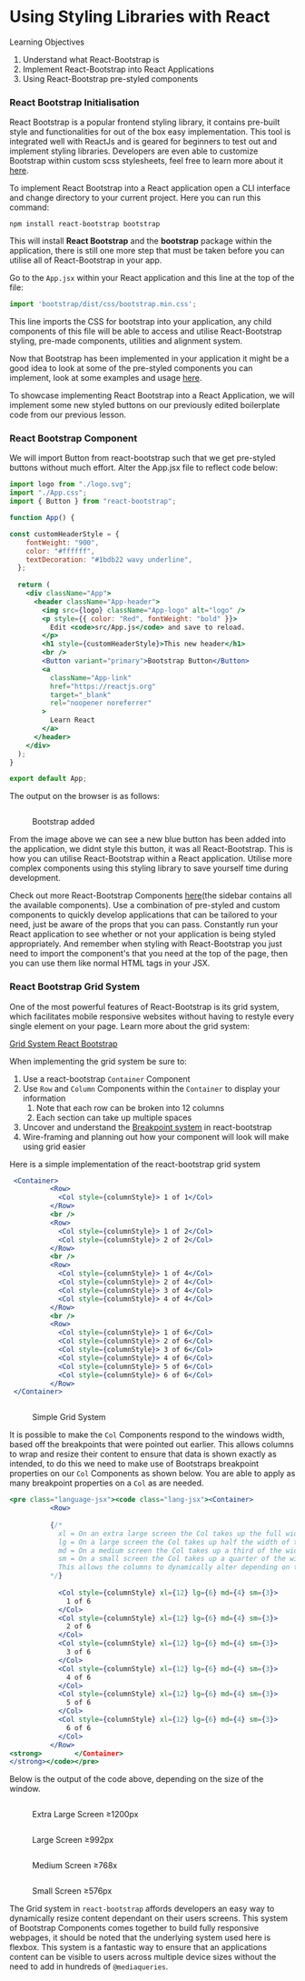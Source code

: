 # Using Styling Libraries with React

Learning Objectives

1. Understand what React-Bootstrap is
2. Implement React-Bootstrap into React Applications
3. Using React-Bootstrap pre-styled components

### React Bootstrap Initialisation

React Bootstrap is a popular frontend styling library, it contains pre-built style and functionalities for out of the box easy implementation. This tool is integrated well with ReactJs and is geared for beginners to test out and implement styling libraries. Developers are even able to customize Bootstrap within custom scss stylesheets, feel free to learn more about it <a href="https://react-bootstrap.github.io/docs/getting-started/introduction" target="_blank">here</a>.

To implement React Bootstrap into a React application open a CLI interface and change directory to your current project. Here you can run this command:

```
npm install react-bootstrap bootstrap
```

This will install **React Bootstrap** and the **bootstrap** package within the application, there is still one more step that must be taken before you can utilise all of React-Bootstrap in your app.

Go to the `App.jsx` within your React application and this line at the top of the file:

```jsx
import 'bootstrap/dist/css/bootstrap.min.css';
```

This line imports the CSS for bootstrap into your application, any child components of this file will be able to access and utilise React-Bootstrap styling, pre-made components, utilities and alignment system.

Now that Bootstrap has been implemented in your application it might be a good idea to look at some of the pre-styled components you can implement, look at some examples and usage <a href="https://react-bootstrap.github.io/docs/components/accordion" target="_blank">here</a>.

To showcase implementing React Bootstrap into a React Application, we will implement some new styled buttons on our previously edited boilerplate code from our previous lesson.

### React Bootstrap Component

We will import Button from react-bootstrap such that we get pre-styled buttons without much effort. Alter the App.jsx file to reflect code below:

```jsx
import logo from "./logo.svg";
import "./App.css";
import { Button } from "react-bootstrap";

function App() {

const customHeaderStyle = {
    fontWeight: "900",
    color: "#ffffff",
    textDecoration: "#1bdb22 wavy underline",
  };
  
  return (
    <div className="App">
      <header className="App-header">
        <img src={logo} className="App-logo" alt="logo" />
        <p style={{ color: "Red", fontWeight: "bold" }}>
          Edit <code>src/App.js</code> and save to reload.
        </p>
        <h1 style={customHeaderStyle}>This new header</h1>
        <br />
        <Button variant="primary">Bootstrap Button</Button>
        <a
          className="App-link"
          href="https://reactjs.org"
          target="_blank"
          rel="noopener noreferrer"
        >
          Learn React
        </a>
      </header>
    </div>
  );
}

export default App;
```

The output on the browser is as follows:

<figure><img src="../assets/blue-button.png" alt=""><figcaption><p>Bootstrap added</p></figcaption></figure>

From the image above we can see a new blue button has been added into the application, we didnt style this button, it was all React-Bootstrap. This is how you can utilise React-Bootstrap within a React application. Utilise more complex components using this styling library to save yourself time during development.

Check out more React-Bootstrap Components <a href="https://react-bootstrap.netlify.app/docs/components/accordion" target="_blank">here</a>(the sidebar contains all the available components). Use a combination of pre-styled and custom components to quickly develop applications that can be tailored to your need, just be aware of the props that you can pass. Constantly run your React application to see whether or not your application is being styled appropriately. And remember when styling with React-Bootstrap you just need to import the component's that you need at the top of the page, then you can use them like normal HTML tags in your JSX.

### React Bootstrap Grid System

One of the most powerful features of React-Bootstrap is its grid system, which facilitates mobile responsive websites without having to restyle every single element on your page. Learn more about the grid system:

<a href="https://react-bootstrap.netlify.app/docs/layout/grid/" target="_blank">Grid System React Bootstrap</a>

When implementing the grid system be sure to:

1. Use a react-bootstrap `Container` Component
2. Use `Row` and `Column` Components within the `Container` to display your information
   1. Note that each row can be broken into 12 columns
   2. Each section can take up multiple spaces
3. Uncover and understand the <a href="https://react-bootstrap.netlify.app/docs/layout/breakpoints" target="_blank">Breakpoint system</a> in react-bootstrap
4. Wire-framing and planning out how your component will look will make using grid easier

Here is a simple implementation of the react-bootstrap grid system

```jsx
 <Container>
          <Row>
            <Col style={columnStyle}> 1 of 1</Col>
          </Row>
          <br />
          <Row>
            <Col style={columnStyle}> 1 of 2</Col>
            <Col style={columnStyle}> 2 of 2</Col>
          </Row>
          <br />
          <Row>
            <Col style={columnStyle}> 1 of 4</Col>
            <Col style={columnStyle}> 2 of 4</Col>
            <Col style={columnStyle}> 3 of 4</Col>
            <Col style={columnStyle}> 4 of 4</Col>
          </Row>
          <br />
          <Row>
            <Col style={columnStyle}> 1 of 6</Col>
            <Col style={columnStyle}> 2 of 6</Col>
            <Col style={columnStyle}> 3 of 6</Col>
            <Col style={columnStyle}> 4 of 6</Col>
            <Col style={columnStyle}> 5 of 6</Col>
            <Col style={columnStyle}> 6 of 6</Col>
          </Row>
 </Container>
```

<figure><img src="../assets/grid-1.png" alt=""><figcaption><p>Simple Grid System</p></figcaption></figure>

It is possible to make the `Col` Components respond to the windows width, based off the breakpoints that were pointed out earlier. This allows columns to wrap and resize their content to ensure that data is shown exactly as intended, to do this we need to make use of Bootstraps breakpoint properties on our `Col` Components as shown below. You are able to apply as many breakpoint properties on a `Col` as are needed.

```jsx
<pre class="language-jsx"><code class="lang-jsx"><Container>
          <Row>
          
          {/* 
            xl = On an extra large screen the Col takes up the full width of the Container
            lg = On a large screen the Col takes up half the width of the Container
            md = On a medium screen the Col takes up a third of the width of the Container
            sm = On a small screen the Col takes up a quarter of the width of the Container
            This allows the columns to dynamically alter depending on the window size that the user is using. 
          */}
            
            <Col style={columnStyle} xl={12} lg={6} md={4} sm={3}>
              1 of 6
            </Col>
            <Col style={columnStyle} xl={12} lg={6} md={4} sm={3}>
              2 of 6
            </Col>
            <Col style={columnStyle} xl={12} lg={6} md={4} sm={3}>
              3 of 6
            </Col>
            <Col style={columnStyle} xl={12} lg={6} md={4} sm={3}>
              4 of 6
            </Col>
            <Col style={columnStyle} xl={12} lg={6} md={4} sm={3}>
              5 of 6
            </Col>
            <Col style={columnStyle} xl={12} lg={6} md={4} sm={3}>
              6 of 6
            </Col>
          </Row>
<strong>        </Container>
</strong></code></pre>
```

Below is the output of the code above, depending on the size of the window.

<figure><img src="../assets/xl-screen.png" alt=""><figcaption><p>Extra Large Screen ≥1200px</p></figcaption></figure>

<figure><img src="../assets/lg-screen.png" alt=""><figcaption><p>Large Screen ≥992px</p></figcaption></figure>

<figure><img src="../assets/md-screen.png" alt=""><figcaption><p>Medium Screen ≥768x</p></figcaption></figure>

<figure><img src="../assets/sm-screen.png" alt=""><figcaption><p>Small Screen ≥576px</p></figcaption></figure>

The Grid system in `react-bootstrap` affords developers an easy way to dynamically resize content dependant on their users screens. This system of Bootstrap Components comes together to build fully responsive webpages, it should be noted that the underlying system used here is flexbox. This system is a fantastic way to ensure that an applications content can be visible to users across multiple device sizes without the need to add in hundreds of `@mediaqueries`.